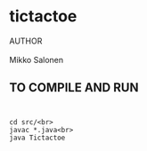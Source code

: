 # tictactoe

AUTHOR<br><br>
    Mikko Salonen<br>
## TO COMPILE AND RUN<br><br>
    cd src/<br>
    javac *.java<br>
    java Tictactoe

